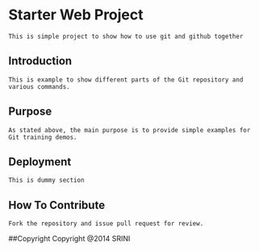 # Starter Web Project
	This is simple project to show how to use git and github together
	
## Introduction
	This is example to show different parts of the Git repository and various commands.
	
## Purpose
	As stated above, the main purpose is to provide simple examples for Git training demos.

## Deployment
	This is dummy section
	
## How To Contribute
	Fork the repository and issue pull request for review.
	
##Copyright
	Copyright @2014 SRINI